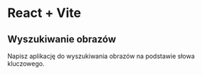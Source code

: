 # React + Vite

## Wyszukiwanie obrazów
Napisz aplikację do wyszukiwania obrazów na podstawie słowa kluczowego.

